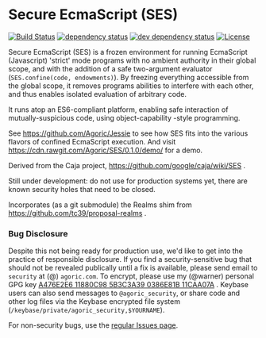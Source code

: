 # Secure EcmaScript (SES)

[![Build Status][travis-svg]][travis-url]
[![dependency status][deps-svg]][deps-url]
[![dev dependency status][dev-deps-svg]][dev-deps-url]
[![License][license-image]][license-url]

Secure EcmaScript (SES) is a frozen environment for running EcmaScript
(Javascript) 'strict' mode programs with no ambient authority in their global
scope, and with the addition of a safe two-argument evaluator
(`SES.confine(code, endowments)`). By freezing everything accessible from the
global scope, it removes programs abilities to interfere with each other, and
thus enables isolated evaluation of arbitrary code.

It runs atop an ES6-compliant platform, enabling safe interaction of
mutually-suspicious code, using object-capability -style programming.

See https://github.com/Agoric/Jessie to see how SES fits into the various
flavors of confined EcmaScript execution. And visit
https://cdn.rawgit.com/Agoric/SES/0.1.0/demo/ for a demo.

Derived from the Caja project, https://github.com/google/caja/wiki/SES .

Still under development: do not use for production systems yet, there are
known security holes that need to be closed.

Incorporates (as a git submodule) the Realms shim from
https://github.com/tc39/proposal-realms .

### Bug Disclosure

Despite this not being ready for production use, we'd like to get into the
practice of responsible disclosure. If you find a security-sensitive bug that
should not be revealed publically until a fix is available, please send email
to `security` at (@) `agoric.com`. To encrypt, please use my (@warner)
personal GPG key [A476E2E6 11880C98 5B3C3A39 0386E81B
11CAA07A](http://www.lothar.com/warner-gpg.html) . Keybase users can also
send messages to `@agoric_security`, or share code and other log files via
the Keybase encrypted file system
(`/keybase/private/agoric_security,$YOURNAME`).

For non-security bugs, use the
[regular Issues page](https://github.com/Agoric/SES/issues).


<!-- [![Coverage Status][coveralls-svg]][coveralls-url] -->

[travis-svg]: https://travis-ci.com/Agoric/SES.svg?branch=master
[travis-url]: https://travis-ci.com/Agoric/SES
[coveralls-svg]: https://coveralls.io/repos/github/Agoric/SES/badge.svg
[coveralls-url]: https://coveralls.io/github/Agoric/SES
[deps-svg]: https://david-dm.org/Agoric/SES.svg
[deps-url]: https://david-dm.org/Agoric/SES
[dev-deps-svg]: https://david-dm.org/Agoric/SES/dev-status.svg
[dev-deps-url]: https://david-dm.org/Agoric/SES?type=dev
[license-image]: https://img.shields.io/badge/License-Apache%202.0-blue.svg
[license-url]: shim/LICENSE
